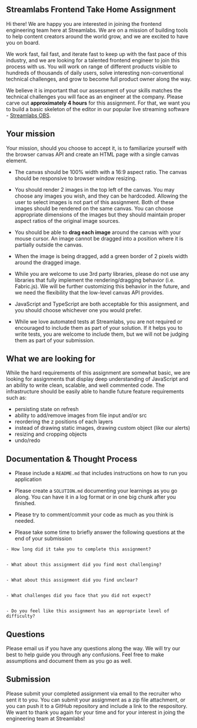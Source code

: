 ## Streamlabs Frontend Take Home Assignment

Hi there! We are happy you are interested in joining the frontend engineering team here at Streamlabs. We are on a mission of building tools to help content creators around the world grow, and we are excited to have you on board.

We work fast, fail fast, and iterate fast to keep up with the fast pace of this industry, and we are looking for a talented frontend engineer to join this process with us. You will work on range of different products visible to hundreds of thousands of daily users, solve interesting non-conventional technical challenges, and grow to become full product owner along the way.

We believe it is important that our assessment of your skills matches the technical challenges you will face as an engineer at the company. Please carve out **approximately 4 hours** for this assignment. For that, we want you to build a basic skeleton of the editor in our popular live streaming software - [Streamlabs OBS](https://streamlabs.com/streamlabs-obs).

## Your mission

Your mission, should you choose to accept it, is to familiarize yourself with the browser canvas API and create an HTML page with a single canvas element.

- The canvas should be 100% width with a 16:9 aspect ratio. The canvas should be responsive to browser window resizing.

- You should render 2 images in the top left of the canvas. You may choose any images you wish, and they can be hardcoded. Allowing the user to select images is not part of this assignment. Both of these images should be rendered on the same canvas. You can choose appropriate dimensions of the images but they should maintain proper aspect ratios of the original image sources.

- You should be able to **drag each image** around the canvas with your mouse cursor. An image cannot be dragged into a position where it is partially outside the canvas.

- When the image is being dragged, add a green border of 2 pixels width around the dragged image.

- While you are welcome to use 3rd party libraries, please do not use any libraries that fully implement the rendering/dragging behavior (i.e. Fabric.js). We will be further customizing this behavior in the future, and we need the flexibility that the low-level canvas API provides.

- JavaScript and TypeScript are both acceptable for this assignment, and you should choose whichever one you would prefer.

- While we love automated tests at Streamlabs, you are not required or encouraged to include them as part of your solution. If it helps you to write tests, you are welcome to include them, but we will not be judging them as part of your submission.

## What we are looking for

While the hard requirements of this assignment are somewhat basic, we are looking for assignments that display deep understanding of JavaScript and an ability to write clean, scalable, and well commented code. The infrastructure should be easily able to handle future feature requirements such as:

- persisting state on refresh
- ability to add/remove images from file input and/or src
- reordering the z positions of each layers
- instead of drawing static images, drawing custom object (like our alerts)
- resizing and cropping objects
- undo/redo

## Documentation & Thought Process

- Please include a `README.md` that includes instructions on how to run you application

- Please create a `SOLUTION.md` documenting your learnings as you go along. You can have it in a log format or in one big chunk after you finished.

- Please try to comment/commit your code as much as you think is needed.

- Please take some time to briefly answer the following questions at the end of your submission

```
- How long did it take you to complete this assignment?


- What about this assignment did you find most challenging?


- What about this assignment did you find unclear?


- What challenges did you face that you did not expect?


- Do you feel like this assignment has an appropriate level of difficulty?
```

## Questions

Please email us if you have any questions along the way. We will try our best to help guide you through any confusions. Feel free to make assumptions and document them as you go as well.

## Submission

Please submit your completed assignment via email to the recruiter who sent it to you. You can submit your assignment as a zip file attachment, or you can push it to a GitHub repository and include a link to the respository. We want to thank you again for your time and for your interest in joing the engineering team at Streamlabs!
